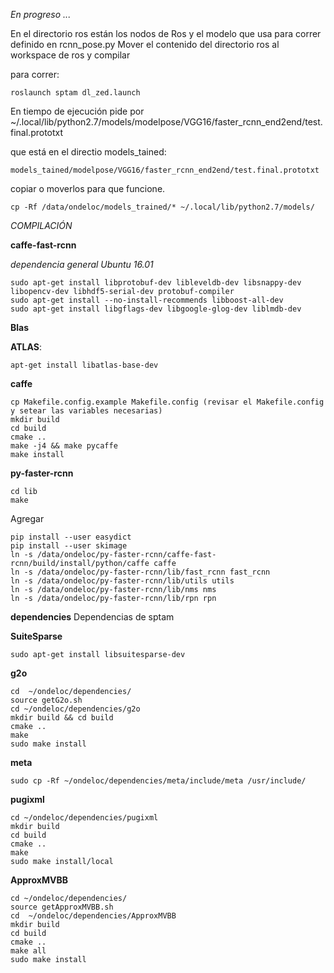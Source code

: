 *En progreso ...* 

En el directorio ros están los nodos de Ros y el modelo que usa para correr definido en rcnn_pose.py 
Mover el contenido del directorio ros al workspace de ros y compilar 

para correr:

    roslaunch sptam dl_zed.launch

En tiempo de ejecución pide por
    ~/.local/lib/python2.7/models/modelpose/VGG16/faster_rcnn_end2end/test.final.prototxt

que está en el directio models_tained:

    models_tained/modelpose/VGG16/faster_rcnn_end2end/test.final.prototxt
    
copiar o moverlos para que funcione.    

    cp -Rf /data/ondeloc/models_trained/* ~/.local/lib/python2.7/models/


    
    
*COMPILACIÓN*

**caffe-fast-rcnn**

*dependencia general Ubuntu 16.01*

    sudo apt-get install libprotobuf-dev libleveldb-dev libsnappy-dev libopencv-dev libhdf5-serial-dev protobuf-compiler
    sudo apt-get install --no-install-recommends libboost-all-dev
    sudo apt-get install libgflags-dev libgoogle-glog-dev liblmdb-dev
    
**Blas**
 
 **ATLAS**:
 
    apt-get install libatlas-base-dev
 
 **caffe**
 
    cp Makefile.config.example Makefile.config (revisar el Makefile.config y setear las variables necesarias) 
    mkdir build
    cd build
    cmake ..
    make -j4 && make pycaffe
    make install
    
 **py-faster-rcnn**
 
    cd lib
    make
 
 


Agregar 

    pip install --user easydict
    pip install --user skimage
    ln -s /data/ondeloc/py-faster-rcnn/caffe-fast-rcnn/build/install/python/caffe caffe
    ln -s /data/ondeloc/py-faster-rcnn/lib/fast_rcnn fast_rcnn
    ln -s /data/ondeloc/py-faster-rcnn/lib/utils utils
    ln -s /data/ondeloc/py-faster-rcnn/lib/nms nms
    ln -s /data/ondeloc/py-faster-rcnn/lib/rpn rpn


    
 

**dependencies**
Dependencias de sptam

**SuiteSparse**
    
    sudo apt-get install libsuitesparse-dev

  **g2o** 
    
    cd  ~/ondeloc/dependencies/
    source getG2o.sh
    cd ~/ondeloc/dependencies/g2o
    mkdir build && cd build
    cmake ..
    make 
    sudo make install
    
**meta**
    
    sudo cp -Rf ~/ondeloc/dependencies/meta/include/meta /usr/include/

**pugixml** 
    
    cd ~/ondeloc/dependencies/pugixml
    mkdir build
    cd build
    cmake ..
    make
    sudo make install/local
    
**ApproxMVBB**
 
    cd ~/ondeloc/dependencies/
    source getApproxMVBB.sh 
    cd  ~/ondeloc/dependencies/ApproxMVBB
    mkdir build
    cd build 
    cmake ..
    make all
    sudo make install
  




    
 
 
 
 
 
 
 
 